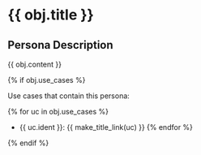 # {{ obj.title }}

## Persona Description

{{ obj.content }}

{% if obj.use_cases %}

Use cases that contain this persona:

{% for uc in obj.use_cases %}
* {{ uc.ident }}: {{ make_title_link(uc) }}
{% endfor %}

{% endif %}

